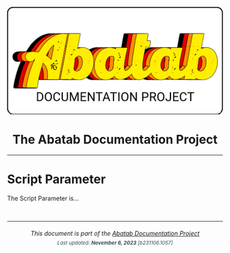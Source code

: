 <div align="center">
	<img src="_attachments/Logo/AbatabDocumentationProjectLogo.png">
		<h1>
			The Abatab Documentation Project
	</h1>
</div>

***
  
# Script Parameter

The Script Parameter is...

<br>

***

<div align="center">
	<h6>
			This document is part of the <a href="https://spectrum-health-systems.github.io/Abatab-Documentation-Project/">Abatab Documentation Project</a>
			<br>
			<sub style="color:DarkSlateGrey;">
					Last updated: <b>November 6, 2023</b> [b231106.1057]
			</sub>
		</h6>
</div>
